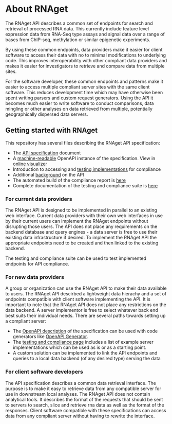 # About RNAget

The RNAget API describes a common set of endpoints for search and retrieval of processed RNA data. This currently include feature level expression data from RNA-Seq type assays and signal data over a range of bases from ChIP-seq, methylation or similar epigenetic experiments.

By using these common endpoints, data providers make it easier for client software to access their data with no to minimal modifications to underlying code. This improves interoperability with other compliant data providers and makes it easier for investigators to retrieve and compare data from multiple sites.

For the software developer, these common endpoints and patterns make it easier to access multiple compliant server sites with the same client software. This reduces development time which may have otherwise been spent writing parsers and custom request generators. Using the API it becomes much easier to write software to conduct comparisons, data mingling or other analyses on data retrieved from multiple, potentially geographically dispersed data servers.

## Getting started with RNAget

This repository has several files describing the RNAget API specification:

* The [API specification](https://github.com/ga4gh-rnaseq/schema/blob/master/rnaget.md) document
* A [machine-readable](https://github.com/ga4gh-rnaseq/schema/blob/master/rnaget-openapi.yaml) OpenAPI instance of the specification. View in [online visualizer](https://editor.swagger.io/?url=https://raw.githubusercontent.com/ga4gh-rnaseq/schema/master/rnaget-openapi.yaml)
* Introduction to accessing and [testing implementations](https://github.com/ga4gh-rnaseq/schema/blob/master/testing/README.md) for compliance
* Additional [background](https://github.com/ga4gh-rnaseq/schema/blob/master/rna_seq_design_notes.md) on the API
* The automated build of the compliance report is [here](https://ga4gh-rnaseq.github.io/rnaget-compliance-suite/report/)
* Complete documentation of the testing and compliance suite is [here](https://rnaget-compliance-suite.readthedocs.io/en/latest/)

### For current data providers

The RNAget API is designed to be implemented in parallel to an existing web interface. Current data providers with their own web interfaces in use by their current users can implement the RNAget endpoints without disrupting those users. The API does not place any requirements on the backend database and query engines - a data server is free to use their existing data infrastructure if desired. To implement the RNAget API the appropriate endpoints need to be created and then linked to the existing backend.

The testing and compliance suite can be used to test implemented endpoints for API compliance.

### For new data providers

A group or organization can use the RNAget API to make their data available to users. The RNAget API descirbed a lightweight data hierachy and a set of endpoints compatible with client software implementing the API. It is important to note that the RNAget API does not place any restrictions on the data backend. A server implementor is free to select whatever back end best suits their individual needs. There are several paths towards setting up a compliant server:

* The [OpenAPI description](https://github.com/ga4gh-rnaseq/schema/blob/master/rnaget-openapi.yaml) of the specification can be used with code generators like [OpenAPI Generator](https://github.com/OpenAPITools/openapi-generator).
* The [testing and compliance page](https://github.com/ga4gh-rnaseq/schema/blob/master/testing/README.md) includes a list of example server implementations which can be used as is or as a starting point.
* A custom solution can be implemented to link the API endpoints and queries to a local data backend (of any desired type) serving the data

### For client software developers

The API specification describes a common data retrieval interface. The purpose is to make it easy to retrieve data from any compatible server for use in downstream local analyses. The RNAget API does not contain analytical tools. It describes the format of the requests that should be sent to servers to search, slice and retrieve rna data as well as the format of the responses. Client software compatible with these specifications can access data from any compliant server without having to rewrite the interface.
